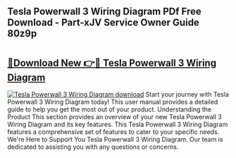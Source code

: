 ## Tesla Powerwall 3 Wiring Diagram PDf Free Download - Part-xJV Service Owner Guide 80z9p

# <h2><a href="http://dfiffdf.blite.top/?on=Tesla+Powerwall+3+Wiring+Diagram">🔗Download New 👉🔴 Tesla Powerwall 3 Wiring Diagram</a></h2>

[![Tesla Powerwall 3 Wiring Diagram download](https://i.imgur.com/lujVjoI.png)](http://dfiffdf.blite.top/?on=Tesla+Powerwall+3+Wiring+Diagram)
Start your journey with Tesla Powerwall 3 Wiring Diagram today! This user manual provides a detailed guide to help you get the most out of your product. Understanding the Product This section provides an overview of your new Tesla Powerwall 3 Wiring Diagram and its key features. This Tesla Powerwall 3 Wiring Diagram features a comprehensive set of features to cater to your specific needs. We're Here to Support You Tesla Powerwall 3 Wiring Diagram. Our team is dedicated to assisting you with any questions or concerns.
